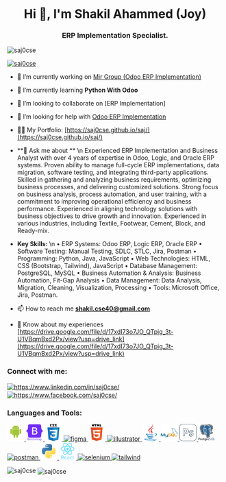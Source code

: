<h1 align="center">Hi 👋, I'm Shakil Ahammed (Joy)</h1>
<h3 align="center">ERP Implementation Specialist.</h3>

<p align="left"> <img src="https://komarev.com/ghpvc/?username=saj0cse&label=Profile%20views&color=0e75b6&style=flat" alt="saj0cse" /> </p>

<p align="left"> <a href="https://github.com/ryo-ma/github-profile-trophy"><img src="https://github-profile-trophy.vercel.app/?username=saj0cse" alt="saj0cse" /></a> </p>

- 🔭 I’m currently working on [Mir Group (Odoo ERP Implementation)](https://mirgroupbd.com/)

- 🌱 I’m currently learning **Python With Odoo**

- 👯 I’m looking to collaborate on [ERP Implementation]

- 🤝 I’m looking for help with [Odoo ERP Implementation](https://www.odoo.com/)

- 👨‍💻 My Portfolio: [https://saj0cse.github.io/saj/](https://saj0cse.github.io/saj/)


- **💬 Ask me about ** \n
Experienced ERP Implementation and Business Analyst with over 4 years of expertise in Odoo, Logic, and Oracle ERP systems. Proven ability to manage full-cycle ERP implementations, data migration, software testing, and integrating third-party applications. Skilled in gathering and analyzing business requirements, optimizing business processes, and delivering customized solutions. Strong focus on business analysis, process automation, and user training, with a commitment to improving operational efficiency and business performance. Experienced in aligning technology solutions with business objectives to drive growth and innovation. Experienced in various industries, including Textile, Footwear, Cement, Block, and Ready-mix. 

- **Key Skills:** \n
• ERP Systems: Odoo ERP, Logic ERP, Oracle ERP 
• Software Testing: Manual Testing, SDLC, STLC, Jira, Postman 
• Programming: Python, Java, JavaScript 
• Web Technologies: HTML, CSS (Bootstrap, Tailwind), JavaScript 
• Database Management: PostgreSQL, MySQL 
• Business Automation & Analysis: Business Automation, Fit-Gap Analysis 
• Data Management: Data Analysis, Migration, Cleaning, Visualization, Processing 
• Tools: Microsoft Office, Jira, Postman.

- 📫 How to reach me **shakil.cse40@gmail.com**

- 📄 Know about my experiences [https://drive.google.com/file/d/17xdI73o7JO_QTpig_3t-U1VBqmBxd2Px/view?usp=drive_link](https://drive.google.com/file/d/17xdI73o7JO_QTpig_3t-U1VBqmBxd2Px/view?usp=drive_link)

<h3 align="left">Connect with me:</h3>
<p align="left">
<a href="https://linkedin.com/in/https://www.linkedin.com/in/saj0cse/" target="blank"><img align="center" src="https://raw.githubusercontent.com/rahuldkjain/github-profile-readme-generator/master/src/images/icons/Social/linked-in-alt.svg" alt="https://www.linkedin.com/in/saj0cse/" height="30" width="40" /></a>
<a href="https://fb.com/https://www.facebook.com/saj0cse/" target="blank"><img align="center" src="https://raw.githubusercontent.com/rahuldkjain/github-profile-readme-generator/master/src/images/icons/Social/facebook.svg" alt="https://www.facebook.com/saj0cse/" height="30" width="40" /></a>
</p>


<h3 align="left">Languages and Tools:</h3>
<p align="left"> <a href="https://developer.android.com" target="_blank" rel="noreferrer"> <img src="https://raw.githubusercontent.com/devicons/devicon/master/icons/android/android-original-wordmark.svg" alt="android" width="40" height="40"/> </a> <a href="https://getbootstrap.com" target="_blank" rel="noreferrer"> <img src="https://raw.githubusercontent.com/devicons/devicon/master/icons/bootstrap/bootstrap-plain-wordmark.svg" alt="bootstrap" width="40" height="40"/> </a> <a href="https://www.w3schools.com/css/" target="_blank" rel="noreferrer"> <img src="https://raw.githubusercontent.com/devicons/devicon/master/icons/css3/css3-original-wordmark.svg" alt="css3" width="40" height="40"/> </a> <a href="https://www.figma.com/" target="_blank" rel="noreferrer"> <img src="https://www.vectorlogo.zone/logos/figma/figma-icon.svg" alt="figma" width="40" height="40"/> </a> <a href="https://www.w3.org/html/" target="_blank" rel="noreferrer"> <img src="https://raw.githubusercontent.com/devicons/devicon/master/icons/html5/html5-original-wordmark.svg" alt="html5" width="40" height="40"/> </a> <a href="https://www.adobe.com/in/products/illustrator.html" target="_blank" rel="noreferrer"> <img src="https://www.vectorlogo.zone/logos/adobe_illustrator/adobe_illustrator-icon.svg" alt="illustrator" width="40" height="40"/> </a> <a href="https://www.java.com" target="_blank" rel="noreferrer"> <img src="https://raw.githubusercontent.com/devicons/devicon/master/icons/java/java-original.svg" alt="java" width="40" height="40"/> </a> <a href="https://www.mysql.com/" target="_blank" rel="noreferrer"> <img src="https://raw.githubusercontent.com/devicons/devicon/master/icons/mysql/mysql-original-wordmark.svg" alt="mysql" width="40" height="40"/> </a> <a href="https://www.photoshop.com/en" target="_blank" rel="noreferrer"> <img src="https://raw.githubusercontent.com/devicons/devicon/master/icons/photoshop/photoshop-line.svg" alt="photoshop" width="40" height="40"/> </a> <a href="https://www.postgresql.org" target="_blank" rel="noreferrer"> <img src="https://raw.githubusercontent.com/devicons/devicon/master/icons/postgresql/postgresql-original-wordmark.svg" alt="postgresql" width="40" height="40"/> </a> <a href="https://postman.com" target="_blank" rel="noreferrer"> <img src="https://www.vectorlogo.zone/logos/getpostman/getpostman-icon.svg" alt="postman" width="40" height="40"/> </a> <a href="https://www.python.org" target="_blank" rel="noreferrer"> <img src="https://raw.githubusercontent.com/devicons/devicon/master/icons/python/python-original.svg" alt="python" width="40" height="40"/> </a> <a href="https://reactjs.org/" target="_blank" rel="noreferrer"> <img src="https://raw.githubusercontent.com/devicons/devicon/master/icons/react/react-original-wordmark.svg" alt="react" width="40" height="40"/> </a> <a href="https://www.selenium.dev" target="_blank" rel="noreferrer"> <img src="https://raw.githubusercontent.com/detain/svg-logos/780f25886640cef088af994181646db2f6b1a3f8/svg/selenium-logo.svg" alt="selenium" width="40" height="40"/> </a> <a href="https://tailwindcss.com/" target="_blank" rel="noreferrer"> <img src="https://www.vectorlogo.zone/logos/tailwindcss/tailwindcss-icon.svg" alt="tailwind" width="40" height="40"/> </a> </p>

<p><img align="left" src="https://github-readme-stats.vercel.app/api/top-langs?username=saj0cse&show_icons=true&locale=en&layout=compact" alt="saj0cse" /></p>

<p>&nbsp;<img align="center" src="https://github-readme-stats.vercel.app/api?username=saj0cse&show_icons=true&locale=en" alt="saj0cse" /></p>
